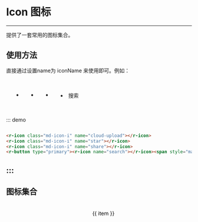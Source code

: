 <script>
  const iconList = require('../icon.json')
  export default {
    data() {
      return {
        icons: iconList
      };
    }
  }
</script>
# Icon 图标
---

提供了一套常用的图标集合。

## 使用方法

直接通过设置name为 iconName 来使用即可。例如：

<div class="demo-block">
  <div class="md-icon">
    <ul class="md-icon-class">
      <li>
        <r-icon class="md-icon-i" name="cloud-upload"></r-icon>
      </li>
      <li>
        <r-icon class="md-icon-i" name="star"></r-icon>
      </li>
      <li>
        <r-icon class="md-icon-i" name="share"></r-icon>
      </li>
      <li>
        <r-button type="primary"><r-icon name="search"></r-icon><span style="margin-left: 5px">搜索</span></r-button>
      </li>
    </ul>
  </div>
</div>

::: demo
```html

<r-icon class="md-icon-i" name="cloud-upload"></r-icon>
<r-icon class="md-icon-i" name="star"></r-icon>
<r-icon class="md-icon-i" name="share"></r-icon>
<r-button type="primary"><r-icon name="search"></r-icon><span style="margin-left: 5px">搜索</span></r-button>

```
:::
----

## 图标集合

<ul class="md-icon-list icon-list">
  <li v-for="item in icons" :key="item">
    <r-icon class="md-icon-i" :name="item"></r-icon>
    {{ item }}
  </li>
</ul>



<style>
  .md-icon{
    padding: 20px
  }
  .md-icon-class, .md-icon-list{
    display: flex;
    flex-wrap: wrap;
  }
  .md-icon-class li{
    padding-right: 40px;
  }
  .md-icon-list{
    text-align: center;
    justify-content: center;
  }
  .md-icon-list li{
    padding: 20px;
    display: flex;
    flex-direction: column;
    justify-content: center;
    align-items: center;
    width: 20%;
    color: #000
  }
  .md-icon-list li i:hover{
    color: #73b8ff
  }
  .md-icon-i{
    font-size: 30px
  }


